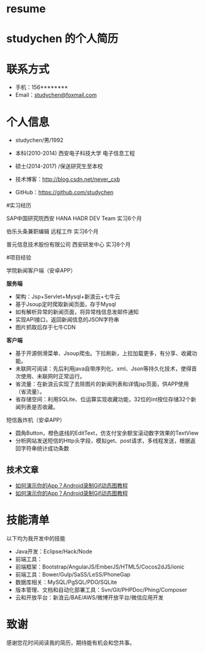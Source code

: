 # resume
# studychen 的个人简历


# 联系方式

- 手机：156******** 
- Email：studychen@foxmail.com 


# 个人信息

 - studychen/男/1992
 
 - 本科(2010-2014)  西安电子科技大学 电子信息工程 
 
 - 硕士(2014-2017) /保送研究生至本校
 
 - 技术博客：http://blog.csdn.net/never_cxb 
 
 - GitHub：https://github.com/studychen 


#实习经历



SAP中国研究院西安         HANA HADR DEV Team            实习6个月

伯乐头条兼职编辑 远程工作 实习6个月

普元信息技术股份有限公司     西安研发中心                 实习8个月


#项目经验

学院新闻客户端（安卓APP）

**服务端**
- 架构：Jsp+Servlet+Mysql+新浪云+七牛云
- 基于Jsoup定时爬取新闻页面，存于Mysql
- 如有解析异常的新闻页面，将异常栈信息发邮件通知
- 实现API接口，返回新闻信息的JSON字符串
- 图片抓取后存于七牛CDN

**客户端**
- 基于开源侧滑菜单、Jsoup爬虫。下拉刷新，上拉加载更多，有分享、收藏功能。
- 未联网可阅读：先后利用java自带序列化、xml、Json等持久化技术，使得首次使用、未联网时正常运行。
- 省流量：在新浪云实现了去除图片的新闻列表和详情jsp页面，供APP使用（省流量）。
- 省存储空间：利用SQLite、位运算实现收藏功能，32位的int按位存储32个新闻列表是否收藏。

短信轰炸机（安卓APP）     
                      
-	圆角Button，橙色底线的EditText，仿支付宝余额宝滚动数字效果的TextView 
- 分析网站发送短信的Http头字段，模拟get、post请求，多线程发送，根据返回字符串统计成功条数 

## 技术文章

- [如何演示你的App？Android录制Gif动态图教程](http://blog.csdn.net/never_cxb/article/details/50515216)
- [如何演示你的App？Android录制Gif动态图教程](http://blog.csdn.net/never_cxb/article/details/50491558) 

# 技能清单

以下均为我开发中的技能

- Java开发：Eclipse/Hack/Node
- 前端工具：
- 前端框架：Bootstrap/AngularJS/EmberJS/HTML5/Cocos2dJS/ionic
- 前端工具：Bower/Gulp/SaSS/LeSS/PhoneGap
- 数据库相关：MySQL/PgSQL/PDO/SQLite
- 版本管理、文档和自动化部署工具：Svn/Git/PHPDoc/Phing/Composer
- 云和开放平台：新浪云/BAE/AWS/微博开放平台/微信应用开发

# 致谢
感谢您花时间阅读我的简历，期待能有机会和您共事。
